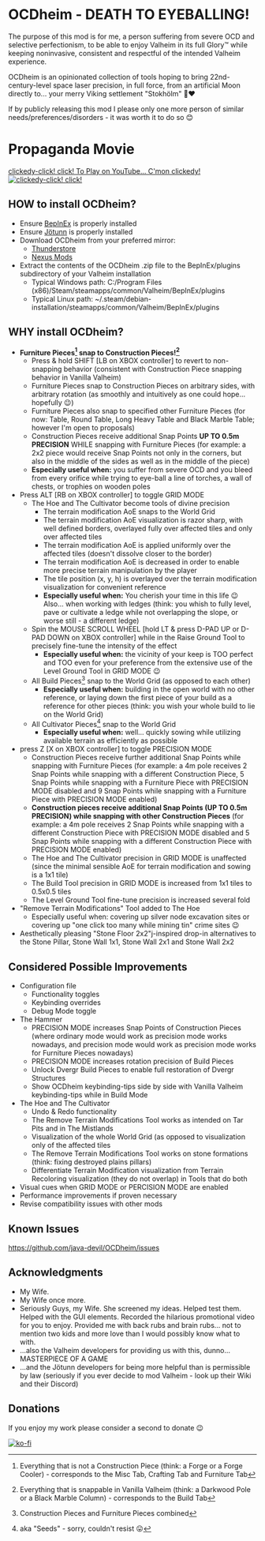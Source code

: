 # OCDheim - DEATH TO EYEBALLING!
The purpose of this mod is for me, a person suffering from severe OCD and selective perfectionism, to be able to enjoy Valheim in its full Glory™ while keeping noninvasive, consistent and respectful of the intended Valheim experience.  

OCDheim is an opinionated collection of tools hoping to bring 22nd-century-level space laser precision, in full force, from an artificial Moon directly to... your merry Viking settlement "Stokhölm" 🍻❤️

If by publicly releasing this mod I please only one more person of similar needs/preferences/disorders - it was worth it to do so 😊

# Propaganda Movie
[clickedy-click! click! To Play on YouTube... C'mon clickedy!](https://youtu.be/uBOj1TKbugQ)
[![clickedy-click! click!](https://img.youtube.com/vi/uBOj1TKbugQ/maxresdefault.jpg)](https://youtu.be/uBOj1TKbugQ)

## HOW to install OCDheim?
- Ensure [BepInEx](https://valheim.thunderstore.io/package/denikson/BepInExPack_Valheim/) is properly installed
- Ensure [Jötunn](https://valheim.thunderstore.io/package/ValheimModding/Jotunn/) is properly installed
- Download OCDheim from your preferred mirror:
	- [Thunderstore](https://valheim.thunderstore.io/package/javadevils/OCDheim/)
	- [Nexus Mods](https://www.nexusmods.com/valheim/mods/2087)
- Extract the contents of the OCDheim .zip file to the BepInEx/plugins subdirectory of your Valheim installation
	- Typical Windows path: C:/Program Files (x86)/Steam/steamapps/common/Valheim/BepInEx/plugins
	- Typical Linux path: ~/.steam/debian-installation/steamapps/common/Valheim/BepInEx/plugins

## WHY install OCDheim?
- **Furniture Pieces[^1] snap to Construction Pieces![^2]**
	- Press & hold SHIFT [LB on XBOX controller] to revert to non-snapping behavior (consistent with Construction Piece snapping behavior in Vanilla Valheim)
	- Furniture Pieces snap to Construction Pieces on arbitrary sides, with arbitrary rotation (as smoothly and intuitively as one could hope... hopefully 😉)
	- Furniture Pieces also snap to specified other Furniture Pieces (for now: Table, Round Table, Long Heavy Table and Black Marble Table; however I'm open to proposals)
	- Construction Pieces receive additional Snap Points **UP TO 0.5m PRECISION** WHILE snapping with Furniture Pieces (for example: a 2x2 piece would receive Snap Points not only in the corners, but also in the middle of the sides as well as in the middle of the piece)
	- **Especially useful when:** you suffer from severe OCD and you bleed from every orifice while trying to eye-ball a line of torches, a wall of chests, or trophies on wooden poles
- Press ALT [RB on XBOX controller] to toggle GRID MODE
	- The Hoe and The Cultivator become tools of divine precision
		- The terrain modification AoE snaps to the World Grid
		- The terrain modification AoE visualization is razor sharp, with well defined borders, overlayed fully over affected tiles and only over affected tiles
		- The terrain modification AoE is applied uniformly over the affected tiles (doesn't dissolve closer to the border)
		- The terrain modification AoE is decreased in order to enable more precise terrain manipulation by the player
		- The tile position (x, y, h) is overlayed over the terrain modification visualization for convenient reference
		- **Especially useful when:** You cherish your time in this life 😉 Also... when working with ledges (think: you whish to fully level, pave or cultivate a ledge while not overlapping the slope, or worse still - a different ledge)
	- Spin the MOUSE SCROLL WHEEL [hold LT & press D-PAD UP or D-PAD DOWN on XBOX controller] while in the Raise Ground Tool to precisely fine-tune the intensity of the effect
		- **Especially useful when:** the vicinity of your keep is TOO perfect and TOO even for your preference from the extensive use of the Level Ground Tool in GRID MODE 😉
	- All Build Pieces[^3] snap to the World Grid (as opposed to each other)
		- **Especially useful when:** building in the open world with no other reference, or laying down the first piece of your build as a reference for other pieces (think: you wish your whole build to lie on the World Grid)
	- All Cultivator Pieces[^4] snap to the World Grid
		- **Especially useful when:** well... quickly sowing while utilizing available terrain as efficiently as possible
- press Z [X on XBOX controller] to toggle PRECISION MODE
	- Construction Pieces receive further additional Snap Points while snapping with Furniture Pieces (for example: a 4m pole receives 2 Snap Points while snapping with a different Construction Piece, 5 Snap Points while snapping with a Furniture Piece with PRECISION MODE disabled and 9 Snap Points while snapping with a Furniture Piece with PRECISION MODE enabled)
	- **Construction pieces receive additional Snap Points (UP TO 0.5m PRECISION) while snapping with other Construction Pieces** (for example: a 4m pole receives 2 Snap Points while snapping with a different Construction Piece with PRECISION MODE disabled and 5 Snap Points while snapping with a different Construction Piece with PRECISION MODE enabled)
	- The Hoe and The Cultivator precision in GRID MODE is unaffected (since the minimal sensible AoE for terrain modification and sowing is a 1x1 tile)
	- The Build Tool precision in GRID MODE is increased from 1x1 tiles to 0.5x0.5 tiles
	- The Level Ground Tool fine-tune precision is increased several fold
- "Remove Terrain Modifications" Tool added to The Hoe
	- Especially useful when: covering up silver node excavation sites or covering up "one click too many while mining tin" crime sites 😉
- Aesthetically pleasing "Stone Floor 2x2"j-inspired drop-in alternatives to the Stone Pillar, Stone Wall 1x1, Stone Wall 2x1 and Stone Wall 2x2

## Considered Possible Improvements
- Configuration file
	- Functionality toggles
	- Keybinding overrides
	- Debug Mode toggle
- The Hammer
	- PRECISION MODE increases Snap Points of Construction Pieces (where ordinary mode would work as precision mode works nowadays, and precision mode would work as precision mode works for Furniture Pieces nowadays)
	- PRECISION MODE increases rotation precision of Build Pieces
	- Unlock Dvergr Build Pieces to enable full restoration of Dvergr Structures
	- Show OCDheim keybinding-tips side by side with Vanilla Valheim keybinding-tips while in Build Mode
- The Hoe and The Cultivator
	- Undo & Redo functionality
	- The Remove Terrain Modifications Tool works as intended on Tar Pits and in The Mistlands
	- Visualization of the whole World Grid (as opposed to visualization only of the affected tiles
	- The Remove Terrain Modifications Tool works on stone formations (think: fixing destroyed plains pillars)
	- Differentiate Terrain Modification visualization from Terrain Recoloring visualization (they do not overlap) in Tools that do both
- Visual cues when GRID MODE or PERCISION MODE are enabled
- Performance improvements if proven necessary
- Revise compatibility issues with other mods

## Known Issues
https://github.com/java-devil/OCDheim/issues

## Acknowledgments
- My Wife.
- My Wife once more.
- Seriously Guys, my Wife. She screened my ideas. Helped test them. Helped with the GUI elements. Recorded the hilarious promotional video for you to enjoy. Provided me with back rubs and brain rubs... not to mention two kids and more love than I would possibly know what to with.
- ...also the Valheim developers for providing us with this, dunno... MASTERPIECE OF A GAME
- ...and the Jötunn developers for being more helpful than is permissible by law (seriously if you ever decide to mod Valheim - look up their Wiki and their Discord)

## Donations
If you enjoy my work please consider a second to donate 😉

[![ko-fi](https://ko-fi.com/img/githubbutton_sm.svg)](https://ko-fi.com/Z8Z3GZVCJ)

[^1]: Everything that is not a Construction Piece (think: a Forge or a Forge Cooler) - corresponds to the Misc Tab, Crafting Tab and Furniture Tab
[^2]: Everything that is snappable in Vanilla Valheim (think: a Darkwood Pole or a Black Marble Column) - corresponds to the Build Tab
[^3]: Construction Pieces and Furniture Pieces combined
[^4]: aka "Seeds" - sorry, couldn't resist 😛
